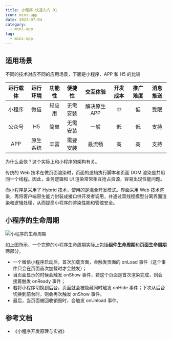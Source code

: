 ```yaml
---
title: 小程序 快速入门 01
icon: mini-app
date: 2023-07-04
category:
  - mini-app
tag:
  - mini-app
---
```


## 适用场景

不同的技术对应不同的应用场景，下面是小程序、APP 和 H5 的比较

| 运行载体 | 运行环境 | 功能性 |  便捷性  |   交互体验   | 开发成本 | 推广难度 | 消息推送 |
| :------: | :------: | :----: | :------: | :----------: | :------: | :------: | :------: |
|  小程序  |   微信   | 轻应用 | 无需安装 | 解决原生 APP |    中    |    低    |   受限   |
|  公众号  |    H5    |  简单  | 无需安装 |     一般     |    低    |    低    |   支持   |
|   APP    | 原生系统 |  丰富  | 需要安装 |    最流畅    |    高    |    高    |   支持   |

为什么会快？这个实际上和小程序的架构有关。

传统的 Web 技术在做页面渲染时，页面的逻辑执行脚本和页面 DOM 渲染是共用同一个线程。因此，业务逻辑和 UI 渲染常常相互抢占资源，容易出现性能问题。

而小程序是采用了 Hybrid 技术，使用的是混合开发模式。界面采用 Web 技术渲染，再将客户端原生能力封装成接口供开发者调用，并通过双线程模型分离界面渲染和逻辑处理，从而提高小程序的渲染性能和管控安全。

## 小程序的生命周期

![小程序的生命周期](https://cdn.jsdelivr.net/gh/rayadaschn/blogImage@master/img/202307041625994.png)

如上图所示，一个完整的小程序生命周期实际上包括**组件生命周期**和**页面生命周期**两部分。

- 一个微信小程序启动后，首次加载页面，会触发页面的 onLoad 事件（这个事件只会在页面首次加载时才会触发）；
- 当页面显示的时候会触发 onShow 事件，若这个页面是首次渲染完成，则会接着触发 onReady 事件；
- 若将小程序切换到后台，页面就会被隐藏同时触发 onHide 事件；下次从后台切换到前台时，则会再次触发 onShow 事件。
- 最后，当页面被回收销毁时，会触发 onUnload 事件。

## 参考文档

- 《小程序开发原理与实战》
